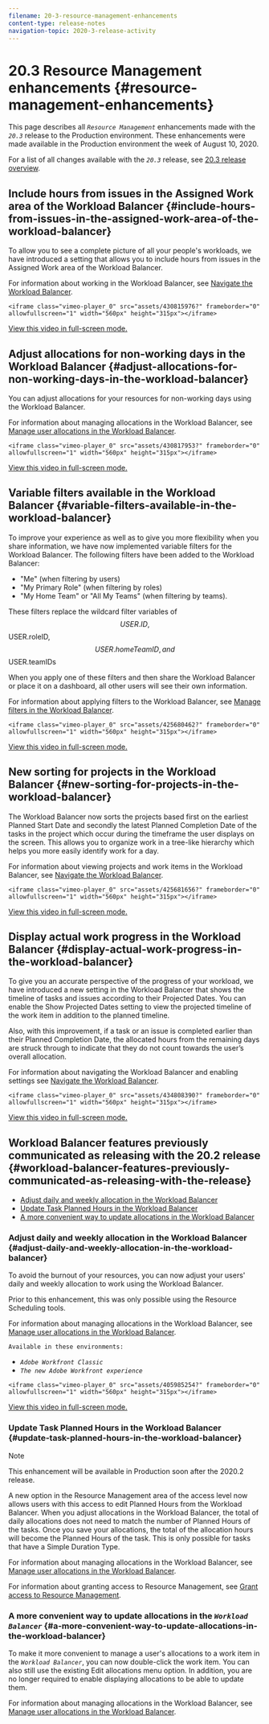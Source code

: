 ```yaml
---
filename: 20-3-resource-management-enhancements
content-type: release-notes
navigation-topic: 2020-3-release-activity
---
```




# 20.3 Resource Management enhancements {#resource-management-enhancements}

This page describes all *`Resource Management`* enhancements made with the *`20.3`* release to the Production environment. These enhancements were made available in the Production environment the week of August 10, 2020.


For a list of all changes available with the *`20.3`* release, see [20.3 release overview](20.3-release-overview.md).


## Include hours from issues in the Assigned Work area of the Workload Balancer {#include-hours-from-issues-in-the-assigned-work-area-of-the-workload-balancer}

To allow you to see a complete picture of all your people's workloads, we have introduced a setting that allows you to include hours from issues in the Assigned Work area of the Workload Balancer.


For information about working in the Workload Balancer, see [Navigate the Workload Balancer](navigate-the-workload-balancer.md).


`<iframe class="vimeo-player_0" src="assets/430815976?" frameborder="0" allowfullscreen="1" width="560px" height="315px"></iframe>` 


[View this video in full-screen mode.](https://vimeo.com/430815976/8c304e9fe7) 


## Adjust allocations for non-working days in the Workload Balancer {#adjust-allocations-for-non-working-days-in-the-workload-balancer}

You can adjust allocations for your resources for non-working days using the Workload Balancer. 


For information about managing allocations in the Workload Balancer, see [Manage user allocations in the Workload Balancer](manage-user-allocations-workload-balancer.md).


`<iframe class="vimeo-player_0" src="assets/430817953?" frameborder="0" allowfullscreen="1" width="560px" height="315px"></iframe>` 


[View this video in full-screen mode.](https://vimeo.com/430817953/738e8b3539) 


## Variable filters available in the Workload Balancer {#variable-filters-available-in-the-workload-balancer}

To improve your experience as well as to give you more flexibility when you share information, we have now implemented variable filters for the Workload Balancer. The following filters have been added to the Workload Balancer:



* "Me" (when filtering by users)
* "My Primary Role" (when filtering by roles)
* "My Home Team" or "All My Teams" (when filtering by teams).


These filters replace the wildcard filter variables of $$USER.ID, $$USER.roleID, $$USER.homeTeamID, and $$USER.teamIDs


When you apply one of these filters and then share the Workload Balancer or place it on a dashboard, all other users will see their own information.


For information about applying filters to the Workload Balancer, see [Manage filters in the Workload Balancer](filter-information-workload-balancer.md).


`<iframe class="vimeo-player_0" src="assets/425680462?" frameborder="0" allowfullscreen="1" width="560px" height="315px"></iframe>` 


[View this video in full-screen mode.](https://vimeo.com/425680462/5e65fb50f7) 


## New sorting for projects in the Workload Balancer {#new-sorting-for-projects-in-the-workload-balancer}

The Workload Balancer now sorts the projects based first on the earliest Planned Start Date and secondly the latest Planned Completion Date of the tasks in the project which occur during the timeframe the user displays on the screen. This allows you to organize work in a tree-like hierarchy which helps you more easily identify work for a day.


For information about viewing projects and work items in the Workload Balancer, see [Navigate the Workload Balancer](navigate-the-workload-balancer.md).


`<iframe class="vimeo-player_0" src="assets/425681656?" frameborder="0" allowfullscreen="1" width="560px" height="315px"></iframe>` 


[View this video in full-screen mode.](https://vimeo.com/425681656/50139ed937) 


## Display actual work progress in the Workload Balancer {#display-actual-work-progress-in-the-workload-balancer}

To give you an accurate perspective of the progress of your workload, we have introduced a new setting in the Workload Balancer that shows the timeline of tasks and issues according to their Projected Dates. You can enable the Show Projected Dates setting to view the projected timeline of the work item in addition to the planned timeline.


Also, with this improvement, if a task or an issue is completed earlier than their Planned Completion Date, the allocated hours from the remaining days are struck through to indicate that they do not count towards the user’s overall allocation.


For information about navigating the Workload Balancer and enabling settings see [Navigate the Workload Balancer](navigate-the-workload-balancer.md).


`<iframe class="vimeo-player_0" src="assets/434808390?" frameborder="0" allowfullscreen="1" width="560px" height="315px"></iframe>` 


[View this video in full-screen mode.](https://vimeo.com/434808390/495d145726) 


## Workload Balancer features previously communicated as releasing with the 20.2 release {#workload-balancer-features-previously-communicated-as-releasing-with-the-release}




* [Adjust daily and weekly allocation in the Workload Balancer](#adjust) 
* [Update Task Planned Hours in the Workload Balancer](#update) 
* [A more convenient way to update allocations in the Workload Balancer](#a) 




### Adjust daily and weekly allocation in the Workload Balancer {#adjust-daily-and-weekly-allocation-in-the-workload-balancer}

To avoid the burnout of your resources, you can now adjust your users' daily and weekly allocation to work using the Workload Balancer.


Prior to this enhancement, this was only possible using the Resource Scheduling tools. 


For information about managing allocations in the Workload Balancer, see [Manage user allocations in the Workload Balancer](manage-user-allocations-workload-balancer.md).

`Available in these environments:` 



* *`Adobe Workfront Classic`* 
* *`The new Adobe Workfront experience`* 


`<iframe class="vimeo-player_0" src="assets/405985254?" frameborder="0" allowfullscreen="1" width="560px" height="315px"></iframe>` 


[View this video in full-screen mode.](https://vimeo.com/405985254/2012ee6036) 


### Update Task Planned Hours in the Workload Balancer {#update-task-planned-hours-in-the-workload-balancer}



>[!NOTE]
>
>This enhancement will be available in Production soon after the 2020.2 release.


A new option in the Resource Management area of the access level now allows users with this access to edit Planned Hours from the Workload Balancer. When you adjust allocations in the Workload Balancer, the total of daily allocations does not need to match the number of Planned Hours of the tasks. Once you save your allocations, the total of the allocation hours will become the Planned Hours of the task. This is only possible for tasks that have a Simple Duration Type.


For information about managing allocations in the Workload Balancer, see [Manage user allocations in the Workload Balancer](manage-user-allocations-workload-balancer.md).


For information about granting access to Resource Management, see [Grant access to Resource Management](grant-access-resource-management.md).


### A more convenient way to update allocations in the *`Workload Balancer`* {#a-more-convenient-way-to-update-allocations-in-the-workload-balancer}

To make it more convenient to manage a user's allocations to a work item in the *`Workload Balancer`*, you can now double-click the work item. You can also still use the existing Edit allocations menu option. In addition, you are no longer required to enable displaying allocations to be able to update them.


For information about managing allocations in the Workload Balancer, see [Manage user allocations in the Workload Balancer](manage-user-allocations-workload-balancer.md).
